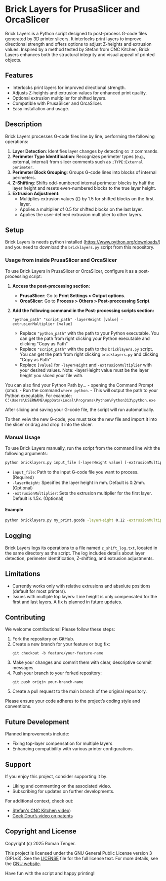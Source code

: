 # Brick Layers for PrusaSlicer and OrcaSlicer

Brick Layers is a Python script designed to post-process G-code files generated by 3D printer slicers. It interlocks print layers to improve directional strength and offers options to adjust Z-heights and extrusion values. Inspired by a method tested by Stefan from CNC Kitchen, Brick Layers enhances both the structural integrity and visual appeal of printed objects.

## Features
- Interlocks print layers for improved directional strength.
- Adjusts Z-heights and extrusion values for enhanced print quality.
- Optional extrusion multiplier for shifted layers.
- Compatible with PrusaSlicer and OrcaSlicer.
- Easy installation and usage.

## Description
Brick Layers processes G-code files line by line, performing the following operations:

1. **Layer Detection**: Identifies layer changes by detecting `G1 Z` commands.
2. **Perimeter Type Identification**: Recognizes perimeter types (e.g., external, internal) from slicer comments such as `;TYPE:External perimeter`.
3. **Perimeter Block Grouping**: Groups G-code lines into blocks of internal perimeters.
4. **Z-Shifting**: Shifts odd-numbered internal perimeter blocks by half the layer height and resets even-numbered blocks to the true layer height.
5. **Extrusion Adjustment**:
    - Multiplies extrusion values (`E`) by 1.5 for shifted blocks on the first layer.
    - Applies a multiplier of 0.5 for shifted blocks on the last layer.
    - Applies the user-defined extrusion multiplier to other layers.

## Setup
Brick Layers is needs python installed (https://www.python.org/downloads/) and you need to download the `bricklayers.py` script from this repository.

### Usage from inside PrusaSlicer and OrcaSlicer

To use Brick Layers in PrusaSlicer or OrcaSlicer, configure it as a post-processing script:

1. **Access the post-processing section:**
    - **PrusaSlicer**: Go to **Print Settings > Output options**.
    - **OrcaSlicer**: Go to **Process > Others > Post-proccessing Script**.
      
2. **Add the following command in the Post-processing scripts section:**

    ```
    "python_path" "script_path" -layerHeight [value] -extrusionMultiplier [value]
    ```
    - Replace `"python_path"` with the path to your Python executable.
      You can get the path from right clicking your Python executable and clicking "Copy as Path"
    - Replace `"script_path"` with the path to the `bricklayers.py` script.
      You can get the path from right clicking `bricklayers.py` and clicking "Copy as Path"
    - Replace `[value]` for `-layerHeight` and `-extrusionMultiplier` with your desired values.
      Note: -layerHeight value must be the layer height you sliced your file with.
      
You can also find your Python Path by...
    - opening the Command Prompt (cmd).
    - Run the command `where python`.
    - This will output the path to your Python executable. For example: `C:\Users\USERNAME\AppData\Local\Programs\Python\Python313\python.exe`

After slicing and saving your G-code file, the script will run automatically.

To then veiw the new G-code, you must take the new file and import it into the slicer or drag and drop it into the slicer.

### Manual Usage
To use Brick Layers manually, run the script from the command line with the following arguments:

```bash
python bricklayers.py input_file [-layerHeight value] [-extrusionMultiplier value]
```

- `input_file`: Path to the input G-code file you want to process. (Required)
- `-layerHeight`: Specifies the layer height in mm. Default is 0.2mm. (Optional)
- `-extrusionMultiplier`: Sets the extrusion multiplier for the first layer. Default is 1.5x. (Optional)

#### Example

```bash
python bricklayers.py my_print.gcode -layerHeight 0.12 -extrusionMultiplier 1.2
```

## Logging
Brick Layers logs its operations to a file named `z_shift_log.txt`, located in the same directory as the script. The log includes details about layer detection, perimeter identification, Z-shifting, and extrusion adjustments.

## Limitations
- Currently works only with relative extrusions and absolute positions (default for most printers).
- Issues with multiple top layers: Line height is only compensated for the first and last layers. A fix is planned in future updates.

## Contributing
We welcome contributions! Please follow these steps:

1. Fork the repository on GitHub.
2. Create a new branch for your feature or bug fix:
   ```
   git checkout -b feature/your-feature-name
   ```
3. Make your changes and commit them with clear, descriptive commit messages.
4. Push your branch to your forked repository:
   ```
   git push origin your-branch-name
   ```
5. Create a pull request to the main branch of the original repository.

Please ensure your code adheres to the project’s coding style and conventions.

## Future Development
Planned improvements include:
- Fixing top-layer compensation for multiple layers.
- Enhancing compatibility with various printer configurations.

## Support
If you enjoy this project, consider supporting it by:
- Liking and commenting on the associated video.
- Subscribing for updates on further developments.

For additional context, check out:
- [Stefan's CNC Kitchen video](https://www.youtube.com/watch?v=5hGm6cubFVs&t=600s))
- [Geek Dour’s video on patents](https://www.youtube.com/watch?v=9IdNA_hWiyE&t=28s)

## Copyright and License
Copyright (c) 2025 Roman Tenger.

This project is licensed under the GNU General Public License version 3 (GPLv3). See the [LICENSE](LICENSE) file for the full license text. For more details, see the [GNU website](https://www.gnu.org/licenses/gpl-3.0.en.html).

Have fun with the script and happy printing!

